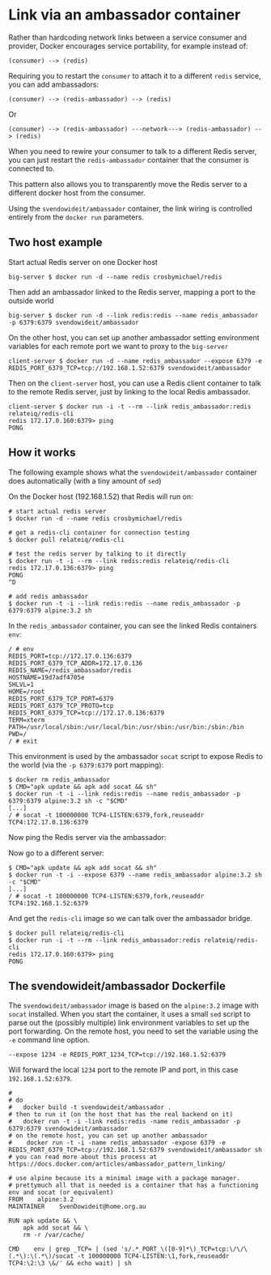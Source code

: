 <!--[metadata]>
+++
aliases = ["/engine/articles/ambassador_pattern_linking/"]
title = "Link via an ambassador container"
description = "Using the Ambassador pattern to abstract (network) services"
keywords = ["Examples, Usage, links, docker, documentation, examples, names, name,  container naming"]
[menu.main]
parent = "engine_admin"
weight = 15
+++
<![end-metadata]-->

# Link via an ambassador container

Rather than hardcoding network links between a service consumer and
provider, Docker encourages service portability, for example instead of:

    (consumer) --> (redis)

Requiring you to restart the `consumer` to attach it to a different
`redis` service, you can add ambassadors:

    (consumer) --> (redis-ambassador) --> (redis)

Or

    (consumer) --> (redis-ambassador) ---network---> (redis-ambassador) --> (redis)

When you need to rewire your consumer to talk to a different Redis
server, you can just restart the `redis-ambassador` container that the
consumer is connected to.

This pattern also allows you to transparently move the Redis server to a
different docker host from the consumer.

Using the `svendowideit/ambassador` container, the link wiring is
controlled entirely from the `docker run` parameters.

## Two host example

Start actual Redis server on one Docker host

    big-server $ docker run -d --name redis crosbymichael/redis

Then add an ambassador linked to the Redis server, mapping a port to the
outside world

    big-server $ docker run -d --link redis:redis --name redis_ambassador -p 6379:6379 svendowideit/ambassador

On the other host, you can set up another ambassador setting environment
variables for each remote port we want to proxy to the `big-server`

    client-server $ docker run -d --name redis_ambassador --expose 6379 -e REDIS_PORT_6379_TCP=tcp://192.168.1.52:6379 svendowideit/ambassador

Then on the `client-server` host, you can use a Redis client container
to talk to the remote Redis server, just by linking to the local Redis
ambassador.

    client-server $ docker run -i -t --rm --link redis_ambassador:redis relateiq/redis-cli
    redis 172.17.0.160:6379> ping
    PONG

## How it works

The following example shows what the `svendowideit/ambassador` container
does automatically (with a tiny amount of `sed`)

On the Docker host (192.168.1.52) that Redis will run on:

    # start actual redis server
    $ docker run -d --name redis crosbymichael/redis

    # get a redis-cli container for connection testing
    $ docker pull relateiq/redis-cli

    # test the redis server by talking to it directly
    $ docker run -t -i --rm --link redis:redis relateiq/redis-cli
    redis 172.17.0.136:6379> ping
    PONG
    ^D

    # add redis ambassador
    $ docker run -t -i --link redis:redis --name redis_ambassador -p 6379:6379 alpine:3.2 sh

In the `redis_ambassador` container, you can see the linked Redis
containers `env`:

    / # env
    REDIS_PORT=tcp://172.17.0.136:6379
    REDIS_PORT_6379_TCP_ADDR=172.17.0.136
    REDIS_NAME=/redis_ambassador/redis
    HOSTNAME=19d7adf4705e
    SHLVL=1
    HOME=/root
    REDIS_PORT_6379_TCP_PORT=6379
    REDIS_PORT_6379_TCP_PROTO=tcp
    REDIS_PORT_6379_TCP=tcp://172.17.0.136:6379
    TERM=xterm
    PATH=/usr/local/sbin:/usr/local/bin:/usr/sbin:/usr/bin:/sbin:/bin
    PWD=/
    / # exit

This environment is used by the ambassador `socat` script to expose Redis
to the world (via the `-p 6379:6379` port mapping):

    $ docker rm redis_ambassador
    $ CMD="apk update && apk add socat && sh"
    $ docker run -t -i --link redis:redis --name redis_ambassador -p 6379:6379 alpine:3.2 sh -c "$CMD"
    [...]
    / # socat -t 100000000 TCP4-LISTEN:6379,fork,reuseaddr TCP4:172.17.0.136:6379

Now ping the Redis server via the ambassador:

Now go to a different server:

    $ CMD="apk update && apk add socat && sh"
    $ docker run -t -i --expose 6379 --name redis_ambassador alpine:3.2 sh -c "$CMD"
    [...]
    / # socat -t 100000000 TCP4-LISTEN:6379,fork,reuseaddr TCP4:192.168.1.52:6379

And get the `redis-cli` image so we can talk over the ambassador bridge.

    $ docker pull relateiq/redis-cli
    $ docker run -i -t --rm --link redis_ambassador:redis relateiq/redis-cli
    redis 172.17.0.160:6379> ping
    PONG

## The svendowideit/ambassador Dockerfile

The `svendowideit/ambassador` image is based on the `alpine:3.2` image with
`socat` installed. When you start the container, it uses a small `sed`
script to parse out the (possibly multiple) link environment variables
to set up the port forwarding. On the remote host, you need to set the
variable using the `-e` command line option.

    --expose 1234 -e REDIS_PORT_1234_TCP=tcp://192.168.1.52:6379

Will forward the local `1234` port to the remote IP and port, in this
case `192.168.1.52:6379`.

    #
    # do
    #   docker build -t svendowideit/ambassador .
    # then to run it (on the host that has the real backend on it)
    #   docker run -t -i -link redis:redis -name redis_ambassador -p 6379:6379 svendowideit/ambassador
    # on the remote host, you can set up another ambassador
    #    docker run -t -i -name redis_ambassador -expose 6379 -e REDIS_PORT_6379_TCP=tcp://192.168.1.52:6379 svendowideit/ambassador sh
    # you can read more about this process at https://docs.docker.com/articles/ambassador_pattern_linking/

    # use alpine because its a minimal image with a package manager.
    # prettymuch all that is needed is a container that has a functioning env and socat (or equivalent)
    FROM    alpine:3.2
    MAINTAINER    SvenDowideit@home.org.au

    RUN apk update && \
        apk add socat && \
        rm -r /var/cache/

    CMD    env | grep _TCP= | (sed 's/.*_PORT_\([0-9]*\)_TCP=tcp:\/\/\(.*\):\(.*\)/socat -t 100000000 TCP4-LISTEN:\1,fork,reuseaddr TCP4:\2:\3 \&/' && echo wait) | sh
